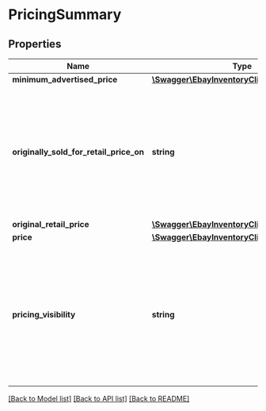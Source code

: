# PricingSummary

## Properties
Name | Type | Description | Notes
------------ | ------------- | ------------- | -------------
**minimum_advertised_price** | [**\Swagger\EbayInventoryClient\Model\Amount**](Amount.md) |  | [optional] 
**originally_sold_for_retail_price_on** | **string** | This field is needed if the Strikethrough Pricing (STP) feature will be used in the offer. This field indicates that the product was sold for the price in the originalRetailPrice field on an eBay site, or sold for that price by a third-party retailer. When using the createOffer or updateOffer calls, the seller will pass in a value of ON_EBAY to indicate that the product was sold for the originalRetailPrice on an eBay site, or the seller will pass in a value of OFF_EBAY to indicate that the product was sold for the originalRetailPrice through a third-party retailer. This field and the originalRetailPrice field are only applicable if the seller and listing are eligible to use the Strikethrough Pricing feature, a feature which is limited to the US (core site and Motors), UK, Germany, Canada (English and French versions), France, Italy, and Spain sites. This field will be returned if set for the offer. For implementation help, refer to &lt;a href&#x3D;&#39;https://developer.ebay.com/api-docs/sell/inventory/types/slr:SoldOnEnum&#39;&gt;eBay API documentation&lt;/a&gt; | [optional] 
**original_retail_price** | [**\Swagger\EbayInventoryClient\Model\Amount**](Amount.md) |  | [optional] 
**price** | [**\Swagger\EbayInventoryClient\Model\Amount**](Amount.md) |  | [optional] 
**pricing_visibility** | **string** | This field is needed if the Minimum Advertised Price (MAP) feature will be used in the offer. This field is only applicable if an eligible US seller is using the Minimum Advertised Price (MAP) feature and a minimumAdvertisedPrice has been specified. The value set in this field will determine whether the MAP price is shown to a prospective buyer prior to checkout through a pop-up window accessed from the View Item page, or if the MAP price is not shown until the checkout flow after the buyer has already committed to buying the item. To show the MAP price prior to checkout, the seller will set this value to PRE_CHECKOUT. To show the MAP price after the buyer already commits to buy the item, the seller will set this value to DURING_CHECKOUT. This field will be ignored if the seller and/or the listing is not eligible for the MAP feature. This field will be returned if set for the offer. For implementation help, refer to &lt;a href&#x3D;&#39;https://developer.ebay.com/api-docs/sell/inventory/types/slr:MinimumAdvertisedPriceHandlingEnum&#39;&gt;eBay API documentation&lt;/a&gt; | [optional] 

[[Back to Model list]](../README.md#documentation-for-models) [[Back to API list]](../README.md#documentation-for-api-endpoints) [[Back to README]](../README.md)


